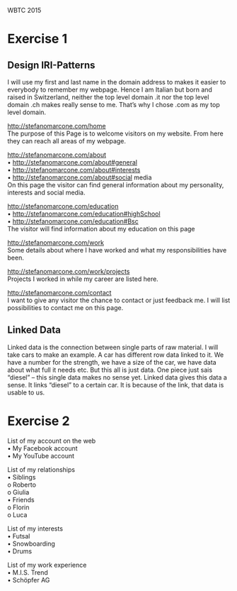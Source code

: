 WBTC 2015

<h1> Exercise 1</h1>

<h2>Design IRI-Patterns</h2>
I will use my first and last name in the domain address to makes it easier to everybody to remember my webpage. 
Hence I am Italian but born and raised in Switzerland, neither the top level domain .it nor the top level domain .ch makes really sense to me. That’s why I chose .com as my top level domain.

http://stefanomarcone.com/home </br>
The purpose of this Page is to welcome visitors on my website. From here they can reach all areas of my webpage.

http://stefanomarcone.com/about </br>
•	http://stefanomarcone.com/about#general </br>
•	http://stefanomarcone.com/about#interests </br>
•	http://stefanomarcone.com/about#social media </br>
On this page the visitor can find general information about my personality, interests and social media. 

http://stefanomarcone.com/education </br>
•	http://stefanomarcone.com/education#highSchool </br>
•	http://stefanomarcone.com/education#Bsc </br>
The visitor will find information about my education on this page

http://stefanomarcone.com/work </br>
Some details about where I have worked and what my responsibilities have been. 

http://stefanomarcone.com/work/projects </br>
Projects I worked in while my career are listed here.

http://stefanomarcone.com/contact </br>
I want to give any visitor the chance to contact or just feedback me. I will list possibilities to contact me on this page.


<h2>Linked Data</h2>
Linked data is the connection between single parts of raw material. I will take cars to make an example.
A car has different row data linked to it. We have a number for the strength, we have a size of the car, we have data about what full it needs etc. But this all is just data. One piece just sais “diesel” – this single data makes no sense yet.
Linked data gives this data a sense. It links “diesel” to a certain car. It is because of the link, that data is usable to us. 


<h1> Exercise 2</h1>

List of my account on the web </br>
  •	My Facebook account </br>
  •	My YouTube account </br>
  
List of my relationships </br>
  •	Siblings </br>
    o	Roberto </br>
    o	Giulia </br>
  •	Friends </br>
    o	Florin </br>
    o	Luca </br>
    
List of my interests </br>
  •	Futsal </br>
  •	Snowboarding </br>
  •	Drums </br>
  
List of my work experience </br>
  •	M.I.S. Trend </br>
 </tab> •	Schöpfer AG </br>

